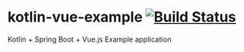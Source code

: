 # kotlin-vue-example [![Build Status](https://travis-ci.org/tsindot/kotlin-springboot-vue-example.svg?branch=master)](https://travis-ci.org/tsindot/kotlin-springboot-vue-example)

Kotlin + Spring Boot + Vue.js Example application
